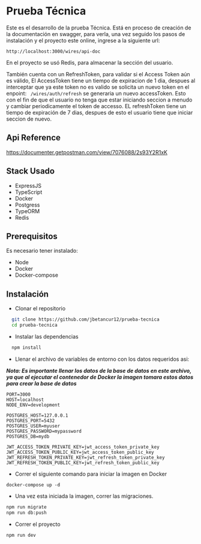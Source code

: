 
# Prueba Técnica

Este es el desarrollo de la prueba Técnica. Está en proceso de creación de la documentación en swagger, para verla, una vez seguido los pasos de instalación y el proyecto este online, ingrese a la siguiente url:

`http://localhost:3000/wires/api-doc`

En el proyecto se usó Redis, para almacenar la sección del usuario.

También cuenta con un RefreshToken, para validar si el Access Token aún es válido, El AccessToken tiene un tiempo de expiracion de 1 dia, despues al interceptar que ya este token no es valido se solicita un nuevo token en el enpoint: 
``` /wires/auth/refresh``` se generaria un nuevo accessToken. Esto con el fin de que el usuario no tenga que estar iniciando seccion a menudo y cambiar periodicamente el token de accesso. EL refreshToken tiene un tiempo de expiración de 7 dias, despues de esto el usuario tiene que iniciar seccion de nuevo.

## Api Reference

https://documenter.getpostman.com/view/7076088/2s93Y2R1xK

## Stack Usado

- ExpressJS
- TypeScript
- Docker
- Postgress
- TypeORM
- Redis

## Prerequisitos

Es necesario tener instalado:

- Node
- Docker
- Docker-compose

## Instalación

- Clonar el repositorio

```bash
  git clone https://github.com/jbetancur12/prueba-tecnica
  cd prueba-tecnica
```

- Instalar las dependencias

```bash
  npm install
```

- Llenar el archivo de variables de entorno con los datos requeridos asi:

**_Nota: Es importante llenar los datos de la base de datos en este archivo, ya que al ejecutar el contenedor de Docker la imagen tomara estos datos para crear la base de datos_**

```
PORT=3000
HOST=localhost
NODE_ENV=development

POSTGRES_HOST=127.0.0.1
POSTGRES_PORT=5432
POSTGRES_USER=myuser
POSTGRES_PASSWORD=mypassword
POSTGRES_DB=mydb

JWT_ACCESS_TOKEN_PRIVATE_KEY=jwt_access_token_private_key
JWT_ACCESS_TOKEN_PUBLIC_KEY=jwt_access_token_public_key
JWT_REFRESH_TOKEN_PRIVATE_KEY=jwt_refresh_token_private_key
JWT_REFRESH_TOKEN_PUBLIC_KEY=jwt_refresh_token_public_key
```

- Correr el siguiente comando para iniciar la imagen en Docker

`docker-compose up -d`

- Una vez esta iniciada la imagen, correr las migraciones.

```bash
npm run migrate
npm run db:push
```

- Correr el proyecto

```
npm run dev
```


